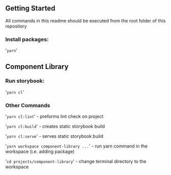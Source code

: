 ## Getting Started

All commands in this readme should be executed from the root folder of this repository

### Install packages:

'`yarn`'

## Component Library

### Run storybook:

'`yarn cl`'

### Other Commands

'`yarn cl:lint`' - preforms lint check on project

'`yarn cl:build`' - creates static storybook build

'`yarn cl:serve`' - serves static storybook build

'`yarn workspace component-library ...`' - run yarn command in the workspace (i.e. adding package)

'`cd projects/component-library`' - change terminal directory to the workspace
